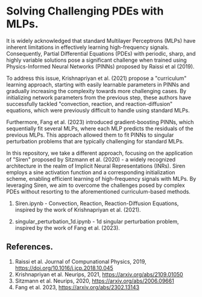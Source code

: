 # Solving Challenging PDEs with MLPs.

It is widely acknowledged that standard Multilayer Perceptrons (MLPs) have inherent limitations in effectively learning high-frequency signals.
Consequently, Partial Differential Equations (PDEs) with periodic, sharp, and highly variable solutions pose a significant challenge when trained using Physics-Informed Neural Networks (PINNs) proposed by Raissi et al (2019).

To address this issue, Krishnapriyan et al. (2021) propose a "curriculum" learning approach, starting with easily learnable parameters in PINNs and gradually increasing the complexity towards more challenging cases. 
By initializing network parameters from the previous step, these authors have successfully tackled "convection, reaction, and reaction-diffusion" equations, which were previously difficult to handle using standard MLPs.

Furthermore, Fang et al. (2023) introduced gradient-boosting PINNs, which sequentially fit several MLPs, where each MLP predicts the residuals of the previous MLPs.
This approach allowed them to fit PINNs to singular perturbation problems that are typically challenging for standard MLPs.

In this repository, we take a different approach, focusing on the application of "Siren" proposed by Sitzmann et al. (2020) - a widely recognized architecture in the realm of Implicit Neural Representations (INRs). 
Siren employs a sine activation function and a corresponding initialization scheme, enabling efficient learning of high-frequency signals with MLPs. 
By leveraging Siren, we aim to overcome the challenges posed by complex PDEs without resorting to the aforementioned curriculum-based methods.

1. Siren.ipynb - Convection, Reaction, Reaction-Diffusion Equations, inspired by the work of Krishnapriyan et al. (2021).

2. singular_perturbation_1d.ipynb - 1d singular perturbation problem, inspired by the work of Fang et al. (2023).

## References.

1. Raissi et al. Journal of Compunational Physics, 2019, https://doi.org/10.1016/j.jcp.2018.10.045
2. Krishnapriyan et al. Neurips, 2021, https://arxiv.org/abs/2109.01050
3. Sitzmann et al. Neurips, 2020, https://arxiv.org/abs/2006.09661
4. Fang et al. 2023, https://arxiv.org/abs/2302.13143

